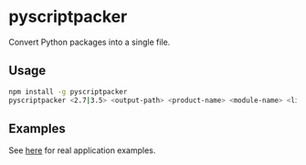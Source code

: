 # pyscriptpacker

Convert Python packages into a single file.

## Usage

```sh
npm install -g pyscriptpacker
pyscriptpacker <2.7|3.5> <output-path> <product-name> <module-name> <library-path> [...]
```

## Examples

See [here](https://github.com/assetninja/assetexchange/tree/master/python) for real application examples. 

